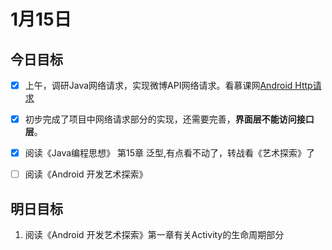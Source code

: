 # 1月15日

## 今日目标

- [x] 上午，调研Java网络请求，实现微博API网络请求。看慕课网[Android Http请求](http://www.imooc.com/learn/304)
- [x] 初步完成了项目中网络请求部分的实现，还需要完善，**界面层不能访问接口层**。


- [x] 阅读《Java编程思想》 第15章 泛型,有点看不动了，转战看《艺术探索》了


- [ ] 阅读《Android 开发艺术探索》

## 明日目标

1. 阅读《Android 开发艺术探索》第一章有关Activity的生命周期部分